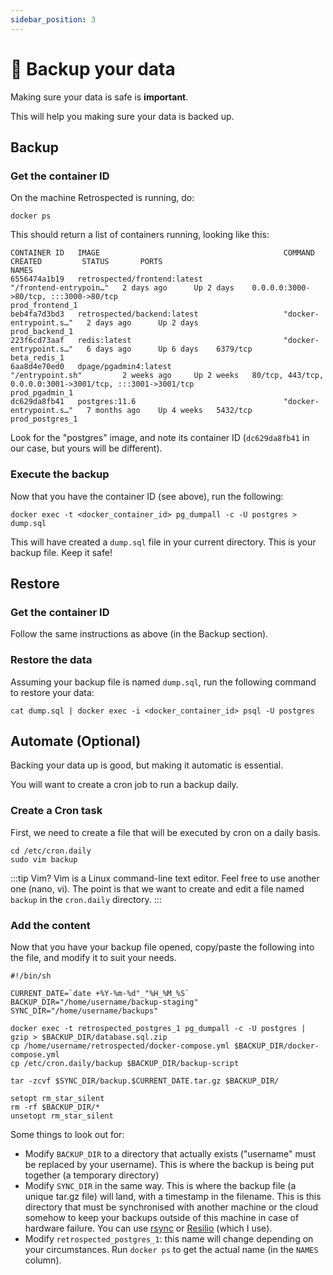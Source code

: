 ```yaml
---
sidebar_position: 3
---
```


# 💾 Backup your data

Making sure your data is safe is **important**.

This will help you making sure your data is backed up.

## Backup

### Get the container ID

On the machine Retrospected is running, do:

```shell
docker ps
```

This should return a list of containers running, looking like this:

```shell
CONTAINER ID   IMAGE                                         COMMAND                  CREATED         STATUS       PORTS                                                                                      NAMES
6556474a1b19   retrospected/frontend:latest                  "/frontend-entrypoin…"   2 days ago      Up 2 days    0.0.0.0:3000->80/tcp, :::3000->80/tcp                                                      prod_frontend_1
beb4fa7d3bd3   retrospected/backend:latest                   "docker-entrypoint.s…"   2 days ago      Up 2 days                                                                                               prod_backend_1
223f6cd73aaf   redis:latest                                  "docker-entrypoint.s…"   6 days ago      Up 6 days    6379/tcp                                                                                   beta_redis_1
6aa8d4e70ed0   dpage/pgadmin4:latest                         "/entrypoint.sh"         2 weeks ago     Up 2 weeks   80/tcp, 443/tcp, 0.0.0.0:3001->3001/tcp, :::3001->3001/tcp                                 prod_pgadmin_1
dc629da8fb41   postgres:11.6                                 "docker-entrypoint.s…"   7 months ago    Up 4 weeks   5432/tcp                                                                                   prod_postgres_1
```

Look for the "postgres" image, and note its container ID (`dc629da8fb41` in our case, but yours will be different).

### Execute the backup

Now that you have the container ID (see above), run the following:

```shell
docker exec -t <docker_container_id> pg_dumpall -c -U postgres > dump.sql
```

This will have created a `dump.sql` file in your current directory. This is your backup file. Keep it safe!

## Restore

### Get the container ID

Follow the same instructions as above (in the Backup section).

### Restore the data

Assuming your backup file is named `dump.sql`, run the following command to restore your data:

```shell
cat dump.sql | docker exec -i <docker_container_id> psql -U postgres
```

## Automate (Optional)

Backing your data up is good, but making it automatic is essential.

You will want to create a cron job to run a backup daily.

### Create a Cron task

First, we need to create a file that will be executed by cron on a daily basis.

```shell
cd /etc/cron.daily
sudo vim backup
```

:::tip Vim?
Vim is a Linux command-line text editor. Feel free to use another one (nano, vi). The point is that we want to create and edit a file named `backup` in the `cron.daily` directory.
:::

### Add the content

Now that you have your backup file opened, copy/paste the following into the file, and modify it to suit your needs.

```shell
#!/bin/sh

CURRENT_DATE=`date +%Y-%m-%d"_"%H_%M_%S`
BACKUP_DIR="/home/username/backup-staging"
SYNC_DIR="/home/username/backups"

docker exec -t retrospected_postgres_1 pg_dumpall -c -U postgres | gzip > $BACKUP_DIR/database.sql.zip
cp /home/username/retrospected/docker-compose.yml $BACKUP_DIR/docker-compose.yml
cp /etc/cron.daily/backup $BACKUP_DIR/backup-script

tar -zcvf $SYNC_DIR/backup.$CURRENT_DATE.tar.gz $BACKUP_DIR/

setopt rm_star_silent
rm -rf $BACKUP_DIR/*
unsetopt rm_star_silent
```

Some things to look out for:

- Modify `BACKUP_DIR` to a directory that actually exists ("username" must be replaced by your username). This is where the backup is being put together (a temporary directory)
- Modify `SYNC_DIR` in the same way. This is where the backup file (a unique tar.gz file) will land, with a timestamp in the filename. This is this directory that must be synchronised with another machine or the cloud somehow to keep your backups outside of this machine in case of hardware failure. You can use [rsync](https://www.digitalocean.com/community/tutorials/how-to-use-rsync-to-sync-local-and-remote-directories) or [Resilio](https://www.resilio.com/individuals/) (which I use).
- Modify `retrospected_postgres_1`: this name will change depending on your circumstances. Run `docker ps` to get the actual name (in the `NAMES` column).
